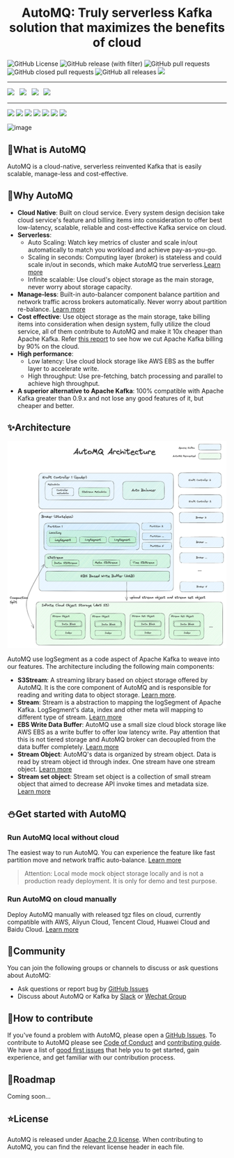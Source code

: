 <h1 align="center">
AutoMQ: Truly serverless Kafka solution that maximizes the benefits of cloud
</h1>
<h3 align="center">
    
</h3>

![GitHub License](https://img.shields.io/github/license/AutoMQ/automq-for-kafka)
![GitHub release (with filter)](https://img.shields.io/github/v/release/AutoMQ/automq-for-kafka)
![GitHub pull requests](https://img.shields.io/github/issues-pr/AutoMQ/automq-for-kafka)
![GitHub closed pull requests](https://img.shields.io/github/issues-pr-closed/AutoMQ/automq-for-kafka)
![GitHub all releases](https://img.shields.io/github/downloads/AutoMQ/automq-for-kafka/total)
![](https://img.shields.io/badge/Java%20-%20JDK17-green)

---
[![](https://img.shields.io/badge/official%20document-20B2AA?style=for-the-badge)](https://docs.automq.com/docs/automq-s3kafka/YUzOwI7AgiNIgDk1GJAcu6Uanog)
&nbsp;
[![](https://img.shields.io/badge/playground-blue?style=for-the-badge)](https://www.automq.com/home.html)
&nbsp;
<a href="https://twitter.com/AutoMQ_Lab"><img src="https://img.shields.io/badge/- @AutoMQ_Lab -424549?style=social&logo=twitter" height=25></a>
&nbsp;
<a href="https://www.automq.com/img/----------------------------1.png"><img src="https://img.shields.io/badge/- Wechat -red?style=social&logo=discourse" height=25></a>
&nbsp;

---

![](https://img.shields.io/badge/aws%20cloud-supported-lightgreen?style=for-the-badge&logo=amazonaws)
![](https://img.shields.io/badge/google%20cloud-todo-lightyellow?style=for-the-badge&logo=googlecloud)
![](https://img.shields.io/badge/Azure%20cloud-todo-lightyellow?style=for-the-badge&logo=microsoftazure)
![](https://img.shields.io/badge/aliyun%20cloud-supported-lightgreen?style=for-the-badge&logo=alibabacloud)
![](https://img.shields.io/badge/huawei%20cloud-supported-lightgreen?style=for-the-badge&logo=huawei)
![](https://img.shields.io/badge/baidu%20cloud-supported-lightgreen?style=for-the-badge&logo=baidu)
![](https://img.shields.io/badge/tencent%20cloud-supported-lightgreen?style=for-the-badge&logo=tencentqq)



![image](./docs/images/banner-readme.jpeg)



[//]: # ([![E2E_TEST]&#40;https://github.com/AutoMQ/automq-for-kafka/actions/workflows/nightly-e2e.yml/badge.svg&#41;]&#40;https://github.com/AutoMQ/automq-for-kafka/actions/workflows/nightly-e2e.yml&#41;)

## 🍵What is AutoMQ

AutoMQ is a cloud-native, serverless reinvented Kafka that is easily scalable, manage-less and cost-effective.


## 🔶Why AutoMQ

- **Cloud Native**: Built on cloud service. Every system design decision take cloud service's feature and billing items into consideration to offer best low-latency, scalable, reliable and cost-effective Kafka service on cloud.
- **Serverless**:
  - Auto Scaling: Watch key metrics of cluster and scale in/out automatically to match you workload and achieve pay-as-you-go.
  - Scaling in seconds: Computing layer (broker) is stateless and could scale in/out in seconds, which make AutoMQ true serverless.[Learn more](https://docs.automq.com/docs/automq-s3kafka/Eo4Bweg4eiPegykLpAycED1yn7g)
  - Infinite scalable: Use cloud's object storage as the main storage, never worry about storage capacity.
- **Manage-less**: Built-in auto-balancer component balance partition and network traffic across brokers automatically. Never worry about partition re-balance. [Learn more](https://docs.automq.com/docs/automq-s3kafka/GSN2wZjeWiR70YkZiRsc6Hqsneh)
- **Cost effective**: Use object storage as the main storage, take billing items into consideration when design system, fully utilize the cloud service, all of them contribute to AutoMQ and make it 10x cheaper than Apache Kafka. Refer [this report](https://docs.automq.com/docs/automq-s3kafka/EJBvwM3dNic6uYkZAWwc7nmrnae) to see how we cut Apache Kafka billing by 90% on the cloud.
- **High performance**: 
  - Low latency: Use cloud block storage like AWS EBS as the buffer layer to accelerate write.
  - High throughput: Use pre-fetching, batch processing and parallel to achieve high throughput.
- **A superior alternative to Apache Kafka**: 100% compatible with Apache Kafka greater than 0.9.x and not lose any good features of it, but cheaper and better.



## ✨Architecture

![image](./docs/images/automq-architecture.png)

AutoMQ use logSegment as a code aspect of Apache Kafka to weave into our features. The architecture including the following main components:
- **S3Stream**: A streaming library based on object storage offered by AutoMQ. It is the core component of AutoMQ and is responsible for reading and writing data to object storage. [Learn more](https://docs.automq.com/docs/automq-s3kafka/Q8fNwoCDGiBOV6k8CDSccKKRn9d).
- **Stream**: Stream is a abstraction to mapping the logSegment of Apache Kafka. LogSegment's data, index and other meta will mapping to different type of stream. [Learn more](https://docs.automq.com/docs/automq-s3kafka/GUk7w0ZxniPwN7kUgiicIlHkn9d)
- **EBS Write Data Buffer**: AutoMQ use a small size cloud block storage like AWS EBS as a write buffer to offer low latency write. Pay attention that this is not tiered storage and AutoMQ broker can decoupled from the data buffer completely. [Learn more](https://docs.automq.com/docs/automq-s3kafka/X1DBwDdzWiCMmYkglGHcKdjqn9f)
- **Stream Object**: AutoMQ's data is organized by stream object. Data is read by stream object id through index. One stream have one stream object. [Learn more](https://docs.automq.com/docs/automq-s3kafka/Q8fNwoCDGiBOV6k8CDSccKKRn9d)
- **Stream set object**: Stream set object is a collection of small stream object that aimed to decrease API invoke times and metadata size. [Learn more](https://docs.automq.com/docs/automq-s3kafka/Q8fNwoCDGiBOV6k8CDSccKKRn9d)


## ⛄Get started with AutoMQ

### Run AutoMQ local without cloud
The easiest way to run AutoMQ. You can experience the feature like fast partition move and network traffic auto-balance. [Learn more](https://docs.automq.com/docs/automq-s3kafka/VKpxwOPvciZmjGkHk5hcTz43nde)

> Attention: Local mode mock object storage locally and is not a production ready deployment. It is only for demo and test purpose.


### Run AutoMQ on cloud manually
Deploy AutoMQ manually with released tgz files on cloud, currently compatible with AWS, Aliyun Cloud, Tencent Cloud, Huawei Cloud and Baidu Cloud. [Learn more]( https://docs.automq.com/docs/automq-s3kafka/NBo6wwth3iWUIkkNAbYcPg0mnae)

## 💬Community
You can join the following groups or channels to discuss or ask questions about AutoMQ:
- Ask questions or report bug by [GitHub Issues](https://github.com/AutoMQ/automq-for-kafka)
- Discuss about AutoMQ or Kafka by [Slack](https://join.slack.com/t/automq/shared_invite/zt-29h17vye9-thf31ebIVL9oXuRdACnOIA) or [Wechat Group](https://www.automq.com/img/----------------------------1.png)


## 👥How to contribute
If you've found a problem with AutoMQ, please open a [GitHub Issues](https://github.com/AutoMQ/automq-for-kafka). 
To contribute to AutoMQ please see [Code of Conduct](CODE_OF_CONDUCT.md) and [contributing guide](CONTRIBUTING_GUIDE.md).
We have a list of [good first issues](https://github.com/AutoMQ/automq-for-kafka/issues?q=is%3Aissue+is%3Aopen+label%3A%22good+first+issue%22) that help you to get started, gain experience, and get familiar with our contribution process.

## 🌈Roadmap

Coming soon...

## ⭐License
AutoMQ is released under [Apache 2.0 license](https://www.apache.org/licenses/LICENSE-2.0.html). When contributing to AutoMQ, you can find the relevant license header in each file.




